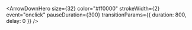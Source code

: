 <script>
  import { ArrowDownHero } from 'svelte-animated-icons';
</script>

<ArrowDownHero
size={32}
color="#ff0000"
strokeWidth={2}
event="onclick"
pauseDuration={300}
transitionParams={{
    duration: 800,
    delay: 0
  }}
/>
